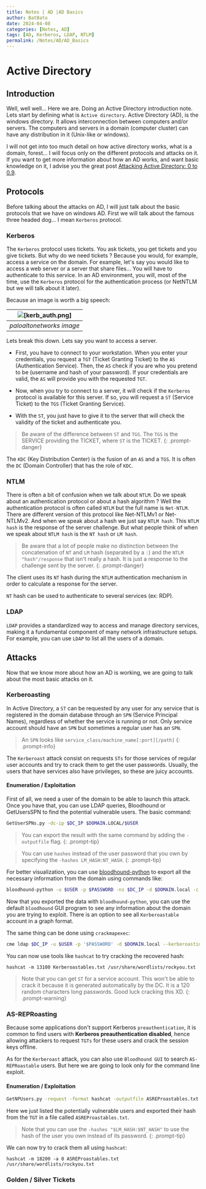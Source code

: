 ```yaml
---
title: Notes | AD |AD Basics
author: BatBato
date: 2024-04-08
categories: [Notes, AD]
tags: [AD, Kerberos, LDAP, NTLM]
permalink: /Notes/AD/AD_Basics
---
```


# Active Directory

## Introduction

Well, well well... Here we are. Doing an Active Directory introduction note. Lets start by defining what is `Active directory`. Active Directory (AD), is the windows directory.  It allows interconnection between computers and/or servers. The computers and servers in a domain (computer cluster) can have any distribution in it (Unix-like or windows).

I will not get into too much detail on how active directory works, what is a domain, forest... I will focus only on the different protocols and attacks on it. If you want to get more information about how an AD works, and want basic knowledge on it, I advise you the great post [Attacking Active Directory: 0 to 0.9](https://zer1t0.gitlab.io/posts/attacking_ad/).

## Protocols

Before talking about the attacks on AD, I will just talk about the basic protocols that we have on windows AD. First we will talk about the famous three headed dog... I mean `Kerberos` protocol.

### Kerberos

The `Kerberos` protocol uses tickets. You ask tickets, you get tickets and you give tickets. But why do we need tickets ? Because you would, for example, access a service on the domain. For example, let's say you would like to access a web server or a server that share files... You will have to authenticate to this service. In an AD environment, you will, most of the time, use the `Kerberos` protocol for the authentication process (or NetNTLM but we will talk about it later).

Because an image is worth a big speech:

| ![[kerb_auth.png]](https://raw.githubusercontent.com/Nouman404/nouman404.github.io/main/_posts/Notes/AD/photos/kerb_auth.png) |
| :------------------: |
| *paloaltonetworks image* |

Lets break this down. Lets say you want to access a server. 

- First, you have to connect to your workstation. When you enter your credentials, you request a `TGT` (Ticket Granting Ticket) to the `AS` (Authentication Service). Then, the `AS` check if you are who you pretend to be (username and hash of your password). If your credentials are valid, the `AS` will provide you with the requested `TGT`. 

- Now, when you try to connect to a server, it will check if the `Kerberos` protocol is available for this server. If so, you will request a `ST` (Service Ticket) to the `TGS` (Ticket Granting Service). 

- With the `ST`, you just have to give it to the server that will check the validity of the ticket and authenticate you.

> Be aware of the difference between `ST` and `TGS`. The `TGS` is the SERVICE providing the TICKET, where  `ST` is the TICKET.
{: .prompt-danger}

The `KDC` (Key Distribution Center) is the fusion of an `AS` and a `TGS`. It is often the `DC` (Domain Controller) that has the role of `KDC`.

### NTLM


There is often a bit of confusion when we talk about `NTLM`. Do we speak about an authentication protocol or about a hash algorithm ? Well the authentication protocol is often called `NTLM` but the full name is `Net-NTLM`. There are different version of this protocol like Net-NTLMv1 or Net-NTLMv2. And when we speak about a hash we just say `NTLM hash`. This `NTLM hash` is the response of the server challenge. But what people think of when we speak about `NTLM hash` is the `NT hash` or `LM hash`.

> Be aware that a lot of people make no distinction between the concatenation of `NT` and `LM` hash (separated by a `:`) and the `NTLM "hash"/response` that isn't really a hash. It is just a response to the challenge sent by the server.
{: .prompt-danger}

The client uses its `NT` hash during the `NTLM` authentication mechanism in order to calculate a response for the server.

`NT` hash can be used to authenticate to several services (ex: RDP).

### LDAP

`LDAP` provides a standardized way to access and manage directory services, making it a fundamental component of many network infrastructure setups. For example, you can use `LDAP` to list all the users of a domain.

## Attacks

Now that we know more about how an AD is working, we are going to talk about the most basic attacks on it.

### Kerberoasting

In Active Directory, a `ST` can be requested by any user for any service that is registered in the domain database through an `SPN` (Service Principal Names), regardless of whether the service is running or not.  Only  service account should have an `SPN` but sometimes a regular user has an `SPN`.

> An `SPN` looks like `service_class/machine_name[:port][/path]`
{: .prompt-info}
  
The `Kerberoast` attack consist on requests `STs` for those services of regular user accounts and try to crack them to get the user passwords. Usually, the users that have services also have privileges, so these are juicy accounts.

#### Enumeration / Exploitation

First of all, we need a user of the domain to be able to launch this attack. Once you have that, you can use LDAP queries, Bloodhound or GetUsersSPN to find the potential vulnerable users. The basic command:

```bash
GetUserSPNs.py -dc-ip $DC_IP $DOMAIN.LOCAL/$USER
```

> You can export the result with the same command by adding the `-outputfile` flag.
{: .prompt-tip}

> You can use `hashes` instead of the user password that you own by specifying the `-hashes LM_HASH:NT_HASH`.
{: .prompt-tip}

For better visualization, you can use [bloodhound-python](https://www.kali.org/tools/bloodhound.py/) to export all the necessary information from the domain using commands like:

```bash
bloodhound-python -u $USER -p $PASSWORD -ns $DC_IP -d $DOMAIN.local -c all --zip
```

Now that you exported the data with `bloodhound-python`, you can use the default `bloodhound` GUI program to see any information about the domain you are trying to exploit. There is an option to see all `Kerberoastable` account in a graph format. 

The same thing can be done using `crackmapexec`:

```bash
cme ldap $DC_IP -u $USER -p '$PASSWORD' -d $DOMAIN.local --kerberoasting KERBEROASTING
```

You can now use tools like `hashcat` to try cracking the recovered hash:

`hashcat -m 13100 Kerberoastables.txt /usr/share/wordlists/rockyou.txt`

> Note that you can get `ST` for a service account. This won't be able to crack it because it is generated automatically by the DC. It is a 120 random characters long passwords. Good luck cracking this XD.
{: .prompt-warning}

### AS-REPRoasting

Because some applications don't support Kerberos `preauthentication`, it is common to find users with **Kerberos preauthentication disabled**, hence allowing attackers to request `TGTs` for these users and crack the session keys offline.

As for the `Kerberoast` attack, you can also use `Bloodhound GUI` to search `AS-REPRoastable` users. But here we are going to look only for the command line exploit.

#### Enumeration / Exploitation

```bash
GetNPUsers.py -request -format hashcat -outputfile ASREProastables.txt -dc-ip $DC_IP "$DOMAIN/"
```

Here we just listed the potentially vulnerable users and exported their hash from the `TGT` in a file called `ASREProastables.txt`.

> Note that you can use the `-hashes "$LM_HASH:$NT_HASH"` to use the hash of the user you own instead of its password.
{: .prompt-tip}

We can now try to crack them all using `hashcat`:

`hashcat -m 18200 -a 0 ASREProastables.txt /usr/share/wordlists/rockyou.txt`

### Golden / Silver Tickets

